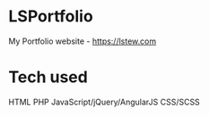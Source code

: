 # LSPortfolio #

My Portfolio website - https://lstew.com

# Tech used #
HTML
PHP
JavaScript/jQuery/AngularJS
CSS/SCSS